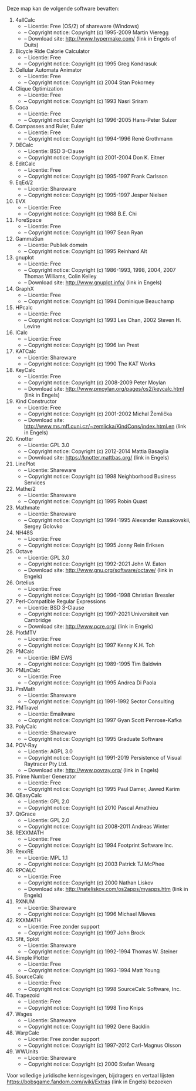 ﻿Deze map kan de volgende software bevatten:

1. 4allCalc
   - – Licentie: Free (OS/2) of shareware (Windows)
   - – Copyright notice: Copyright (c) 1995-2009 Martin Vieregg
   - – Download site: http://www.hypermake.com/ (link in Engels of Duits)
2. Bicycle Ride Calorie Calculator
   - – Licentie: Free
   - – Copyright notice: Copyright (c) 1995 Greg Kondrasuk
3. Cellular Automata Animator
   - – Licentie: Free
   - – Copyright notice: Copyright (c) 2004 Stan Pokorney
4. Clique Optimization
   - – Licentie: Free
   - – Copyright notice: Copyright (c) 1993 Nasri Sriram
5. Coca
   - – Licentie: Free
   - – Copyright notice: Copyright (c) 1996-2005 Hans-Peter Sulzer
6. Compasses and Ruler, Euler
   - – Licentie: Free
   - – Copyright notice: Copyright (c) 1994-1996 René Grothmann
7. DECalc
   - – Licentie: BSD 3-Clause
   - – Copyright notice: Copyright (c) 2001-2004 Don K. Eitner
8. EditCalc
   - – Licentie: Free
   - – Copyright notice: Copyright (c) 1995-1997 Frank Carlsson
9. EqEd/2
   - – Licentie: Shareware
   - – Copyright notice: Copyright (c) 1995-1997 Jesper Nielsen
10. EVX
    - – Licentie: Free
    - – Copyright notice: Copyright (c) 1988 B.E. Chi
11. ForeSpace
    - – Licentie: Free
    - – Copyright notice: Copyright (c) 1997 Sean Ryan
12. GammaSun
    - – Licentie: Publiek domein
    - – Copyright notice: Copyright (c) 1995 Reinhard Alt
13. gnuplot
    - – Licentie: Free
    - – Copyright notice: Copyright (c) 1986-1993, 1998, 2004, 2007 Thomas Williams, Colin Kelley
    - – Download site: http://www.gnuplot.info/ (link in Engels)
14. GraphX
    - – Licentie: Free
    - – Copyright notice: Copyright (c) 1994 Dominique Beauchamp
15. HPcalc
    - – Licentie: Free
    - – Copyright notice: Copyright (c) 1993 Les Chan, 2002 Steven H. Levine
16. ICalc
    - – Licentie: Free
    - – Copyright notice: Copyright (c) 1996 Ian Prest
17. KATCalc
    - – Licentie: Shareware
    - – Copyright notice: Copyright (c) 1990 The KAT Works
18. KeyCalc
    - – Licentie: Free
    - – Copyright notice: Copyright (c) 2008-2009 Peter Moylan
    - – Download site: http://www.pmoylan.org/pages/os2/keycalc.html (link in Engels)
19. Kind Constructor
    - – Licentie: Free
    - – Copyright notice: Copyright (c) 2001-2002 Michal Žemlička
    - – Download site: http://www.ms.mff.cuni.cz/~zemlicka/KindCons/index.html.en (link in Engels)
20. Knotter
    - – Licentie: GPL 3.0
    - – Copyright notice: Copyright (c) 2012-2014 Mattia Basaglia
    - – Download site: https://knotter.mattbas.org/ (link in Engels)
21. LinePlot
    - – Licentie: Shareware
    - – Copyright notice: Copyright (c) 1998 Neighborhood Business Services
22. Mathe/2
    - – Licentie: Shareware
    - – Copyright notice: Copyright (c) 1995 Robin Quast
23. Mathmate
    - – Licentie: Shareware
    - – Copyright notice: Copyright (c) 1994-1995 Alexander Russakovskii, Sergey Golovko
24. NH48S
    - – Licentie: Free
    - – Copyright notice: Copyright (c) 1995 Jonny Rein Eriksen
25. Octave
    - – Licentie: GPL 3.0
    - – Copyright notice: Copyright (c) 1992-2021 John W. Eaton
    - – Download site: http://www.gnu.org/software/octave/ (link in Engels)
26. Ortelius
    - – Licentie: Free
    - – Copyright notice: Copyright (c) 1996-1998 Christian Bressler
27. Perl-Compatible Regular Expressions
    - – Licentie: BSD 3-Clause
    - – Copyright notice: Copyright (c) 1997-2021 Universiteit van Cambridge
    - – Download site: http://www.pcre.org/ (link in Engels)
28. PlotMTV
    - – Licentie: Free
    - – Copyright notice: Copyright (c) 1997 Kenny K.H. Toh
29. PMCalc
    - – Licentie: IBM EWS
    - – Copyright notice: Copyright (c) 1989-1995 Tim Baldwin
30. PMLnCalc
    - – Licentie: Free
    - – Copyright notice: Copyright (c) 1995 Andrea Di Paola
31. PmMath
    - – Licentie: Shareware
    - – Copyright notice: Copyright (c) 1991-1992 Sector Consulting
32. PMTravel
    - – Licentie: Emailware
    - – Copyright notice: Copyright (c) 1997 Gyan Scott Penrose-Kafka
33. PolyCalc
    - – Licentie: Shareware
    - – Copyright notice: Copyright (c) 1995 Graduate Software
34. POV-Ray
    - – Licentie: AGPL 3.0
    - – Copyright notice: Copyright (c) 1991-2019 Persistence of Visual Raytracer Pty Ltd.
    - – Download site: http://www.povray.org/ (link in Engels)
35. Prime Number Generator
    - – Licentie: Free
    - – Copyright notice: Copyright (c) 1995 Paul Damer, Jawed Karim
36. QEasyCalc
    - – Licentie: GPL 2.0
    - – Copyright notice: Copyright (c) 2010 Pascal Amathieu
37. QtGrace
    - – Licentie: GPL 2.0
    - – Copyright notice: Copyright (c) 2008-2011 Andreas Winter
38. REXXMATH
    - – Licentie: Free
    - – Copyright notice: Copyright (c) 1994 Footprint Software Inc.
39. RexxRE
    - – Licentie: MPL 1.1
    - – Copyright notice: Copyright (c) 2003 Patrick TJ McPhee
40. RPCALC
    - – Licentie: Free
    - – Copyright notice: Copyright (c) 2000 Nathan Liskov
    - – Download site: http://nateliskov.com/os2apps/myapps.htm (link in Engels)
41. RXNUM
    - – Licentie: Shareware
    - – Copyright notice: Copyright (c) 1996 Michael Mieves
42. RXXMATH
    - – Licentie: Free zonder support
    - – Copyright notice: Copyright (c) 1997 John Brock
43. Sfit, Splot
    - – Licentie: Shareware
    - – Copyright notice: Copyright (c) 1992-1994 Thomas W. Steiner
44. Simple Plotter
    - – Licentie: Free
    - – Copyright notice: Copyright (c) 1993-1994 Matt Young
45. SourceCalc
    - – Licentie: Free
    - – Copyright notice: Copyright (c) 1998 SourceCalc Software, Inc.
46. Trapezoid
    - – Licentie: Free
    - – Copyright notice: Copyright (c) 1998 Tino Knips
47. Wages
    - – Licentie: Shareware
    - – Copyright notice: Copyright (c) 1992 Gene Backlin
48. WarpCalc
    - – Licentie: Free zonder support
    - – Copyright notice: Copyright (c) 1997-2012 Carl-Magnus Olsson
49. WWUnits
    - – Licentie: Shareware
    - – Copyright notice: Copyright (c) 2000 Stefan Wesarg

Voor volledige juridische kennisgevingen, bijdragers en vertaal lijsten https://bobsgame.fandom.com/wiki/Extras (link in Engels) bezoeken
